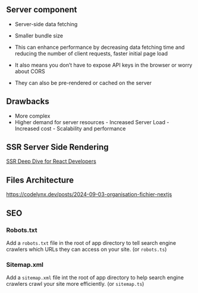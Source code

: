  ## Server component

- Server-side data fetching

- Smaller bundle size

- This can enhance performance by decreasing data fetching time and reducing the number of client requests, faster initial page load 

- It also means you don’t have to expose API keys in the browser or worry about CORS
 
- They can also be pre-rendered or cached on the server


## Drawbacks

- More complex
- Higher demand for server resources - Increased Server Load - Increased cost - Scalability and performance


## SSR Server Side Rendering

[SSR Deep Dive for React Developers
](https://www.developerway.com/posts/ssr-deep-dive-for-react-developers?ck_subscriber_id=2397963523&utm_source=convertkit&utm_medium=email&utm_campaign=%E2%9A%9B%EF%B8%8F%20This%20Week%20In%20React%20#226:%20Parcel,%20TanStack,%20Astro,%20React-Scan,%20React-Router%20%7C%20Worklets,%20Enterprise%20Framework,%20Perf,%20Expo%20UI,%20FlatList,%20BackgroundTask%20%7C%20Node.js,%20Oxc%20Minifier,%20Oxlint,%20Valibot%20-%2016983986)


## Files Architecture

https://codelynx.dev/posts/2024-09-03-organisation-fichier-nextjs

## SEO

### Robots.txt

Add a `robots.txt` file in the root of app directory to tell search engine crawlers which URLs they can access on your site. (or `robots.ts`)

### Sitemap.xml

Add a `sitemap.xml` file int the root of app directory to help search engine crawlers crawl your site more efficiently. (or `sitemap.ts`)
